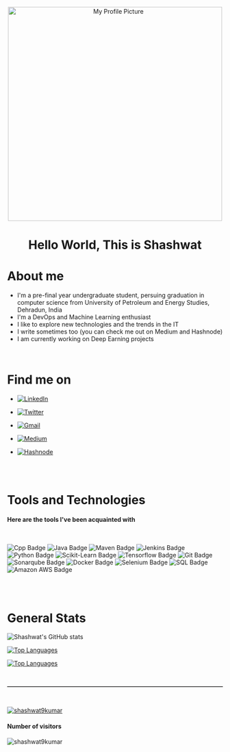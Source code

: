 <p align="center">
 <img width="500px" height="500px" src="https://i.pinimg.com/originals/03/68/c2/0368c21a37cce3e3628ff8eeccc4e2a4.gif" align="center" alt="My Profile Picture" /></p>
 

<!-- https://media3.giphy.com/media/MeJgB3yMMwIaHmKD4z/200.webp?cid=ecf05e47ik3db638zxp1z4kjfrrqw8tzxe44ude36y6mdw60&rid=200.webp&ct=g -->

<h1 align="center">Hello World, This is Shashwat</h1>

# About me

* I'm a pre-final year undergraduate student, persuing graduation in computer science from University of Petroleum and Energy Studies, Dehradun, India
* I'm a DevOps and Machine Learning enthusiast
* I like to explore new technologies and the trends in the IT
* I write sometimes too (you can check me out on Medium and Hashnode)
* I am currently working on Deep Earning projects

<br>

# Find me on


* <p align="left"> <a href="https://www.linkedin.com/in/shashwat-kumar-699498185/" target="blank"><img alt="LinkedIn" src="https://img.shields.io/badge/-LinkedIn-0A66C2?style=for-the-badge&labelColor=white&logo=linkedin&logoColor=0A66C2"></a> </p>
* <p align="left"> <a href="https://twitter.com/shashwat9kumar" target="blank"><img alt="Twitter" src="https://img.shields.io/badge/-Twitter-1DA1F2?style=for-the-badge&labelColor=white&logo=twitter&logoColor=1DA1F2"></a> </p>
* <p align="left"> <a href="mailto:shashwat9kumar@gmail.com" target="blank"><img alt="Gmail" src="https://img.shields.io/badge/-Gmail-EA4335?style=for-the-badge&labelColor=white&logo=gmail&logoColor=EA4335"></a> </p>
* <p align="left"> <a href="https://shashwat9kumar.medium.com/" target="blank"><img alt="Medium" src="https://img.shields.io/badge/-Medium-000000?style=for-the-badge&labelColor=white&logo=medium&logoColor=000000"></a> </p>
* <p align="left"> <a href="https://hashnode.com/@shashwat9kumar" target="blank"><img alt="Hashnode" src="https://img.shields.io/badge/-Hashnode-2962FF?style=for-the-badge&labelColor=white&logo=hashnode&logoColor=2962FF"></a> </p>

<br>
<br>

# Tools and Technologies 

<h4>Here are the tools I've been acquainted with</h4>
<br>

![Cpp Badge](https://img.shields.io/badge/-C++-00599C?style=flat&labelColor=black&logo=c%2B%2B&logoColor=00599C)
![Java Badge](https://img.shields.io/badge/-Java-007396?style=flat&labelColor=black&logo=java&logoColor=007396)
![Maven Badge](https://img.shields.io/badge/-Apache%20Maven-C71A36?style=flat&labelColor=black&logo=apache-maven&logoColor=C71A36)
![Jenkins Badge](https://img.shields.io/badge/-Jenkins-D24939?style=flat&labelColor=black&logo=jenkins&logoColor=D24939)
![Python Badge](https://img.shields.io/badge/-Python-3776AB?style=flat&labelColor=black&logo=python&logoColor=3776AB)
![Scikit-Learn Badge](https://img.shields.io/badge/-Scikit%20Learn-F7931E?style=flat&labelColor=black&logo=scikit-learn&logoColor=F7931E)
![Tensorflow Badge](https://img.shields.io/badge/-TensorFlow-FF6F00?style=flat&labelColor=black&logo=tensorflow&logoColor=FF6F00)
![Git Badge](https://img.shields.io/badge/-Git-F05032?style=flat&labelColor=black&logo=git&logoColor=F05032)
![Sonarqube Badge](https://img.shields.io/badge/-SonarQube-4E9BCD?style=flat&labelColor=black&logo=sonarqube&logoColor=4E9BCD)
![Docker Badge](https://img.shields.io/badge/-Docker-2496ED?style=flat&labelColor=black&logo=docker&logoColor=2496ED)
![Selenium Badge](https://img.shields.io/badge/-Selenium-43B02A?style=flat&labelColor=black&logo=selenium&logoColor=43B02A)
![SQL Badge](https://img.shields.io/badge/-MySQL-4479A1?style=flat&labelColor=black&logo=mysql&logoColor=4479A1)
![Amazon AWS Badge](https://img.shields.io/badge/-Amazon%20Web%20Services-232F3E?style=flat&labelColor=black&logo=amazon-aws&logoColor=232F3E)



<br>
<br>


# General Stats

![Shashwat's GitHub stats](https://github-readme-stats.vercel.app/api?username=shashwat9kumar&show_icons=true)

[![Top Languages](https://github-readme-stats.vercel.app/api/top-langs/?username=shashwat9kumar
)](https://github.com/shashwat9kumar)

[![Top Languages](https://github-readme-streak-stats.herokuapp.com/?user=shashwat9kumar
)](https://github.com/shashwat9kumar)




<br>
<hr style= "border-top: 1px solid #8c8b8b;
	border-bottom: 1px solid #fff;">
<br>



<p align="left"> <a href="https://github.com/ryo-ma/github-profile-trophy"><img src="https://github-profile-trophy.vercel.app/?username=shashwat9kumar" alt="shashwat9kumar" /></a> </p>

#### Number of visitors 

<p align="left"> <img src="https://komarev.com/ghpvc/?username=shashwat9kumar&label=Profile%20views&color=0e75b6&style=flat" alt="shashwat9kumar" /> </p>

<!-- <p align="left"> <a href="https://twitter.com/shashwat9kumar" target="blank"><img src="https://img.shields.io/twitter/follow/shashwat9kumar?logo=twitter&style=for-the-badge" alt="shashwat9kumar" /></a> </p>

<p align="left"> <a href="https://github.com/shashwat9kumar" target="blank"><img alt="GitHub followers" src="https://img.shields.io/github/followers/shashwat9kumar?style=for-the-badge"></a> </p>

<img alt="GitHub followers" src="https://img.shields.io/github/followers/shashwat9kumar?style=social"> -->
























